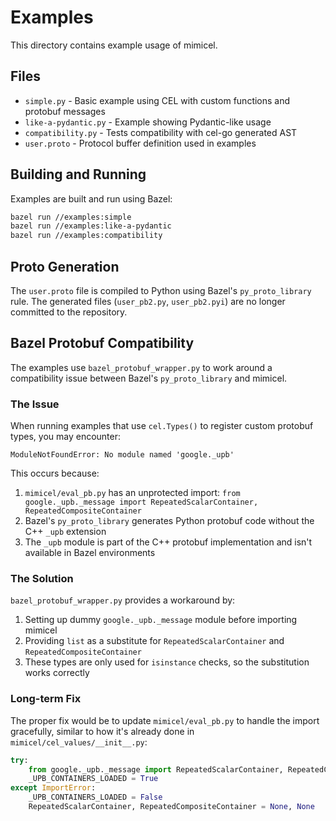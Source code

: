 # Examples

This directory contains example usage of mimicel.

## Files

- `simple.py` - Basic example using CEL with custom functions and protobuf messages
- `like-a-pydantic.py` - Example showing Pydantic-like usage
- `compatibility.py` - Tests compatibility with cel-go generated AST
- `user.proto` - Protocol buffer definition used in examples

## Building and Running

Examples are built and run using Bazel:

```bash
bazel run //examples:simple
bazel run //examples:like-a-pydantic
bazel run //examples:compatibility
```

## Proto Generation

The `user.proto` file is compiled to Python using Bazel's `py_proto_library` rule.
The generated files (`user_pb2.py`, `user_pb2.pyi`) are no longer committed to the repository.

## Bazel Protobuf Compatibility

The examples use `bazel_protobuf_wrapper.py` to work around a compatibility issue between Bazel's `py_proto_library` and mimicel.

### The Issue

When running examples that use `cel.Types()` to register custom protobuf types, you may encounter:
```
ModuleNotFoundError: No module named 'google._upb'
```

This occurs because:
1. `mimicel/eval_pb.py` has an unprotected import: `from google._upb._message import RepeatedScalarContainer, RepeatedCompositeContainer`
2. Bazel's `py_proto_library` generates Python protobuf code without the C++ `_upb` extension
3. The `_upb` module is part of the C++ protobuf implementation and isn't available in Bazel environments

### The Solution

`bazel_protobuf_wrapper.py` provides a workaround by:
1. Setting up dummy `google._upb._message` module before importing mimicel
2. Providing `list` as a substitute for `RepeatedScalarContainer` and `RepeatedCompositeContainer`
3. These types are only used for `isinstance` checks, so the substitution works correctly

### Long-term Fix

The proper fix would be to update `mimicel/eval_pb.py` to handle the import gracefully, similar to how it's already done in `mimicel/cel_values/__init__.py`:

```python
try:
    from google._upb._message import RepeatedScalarContainer, RepeatedCompositeContainer
    _UPB_CONTAINERS_LOADED = True
except ImportError:
    _UPB_CONTAINERS_LOADED = False
    RepeatedScalarContainer, RepeatedCompositeContainer = None, None
```
